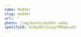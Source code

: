 ```yaml
---
name: Modder
slug: modder
url: ''
photo: /img/bands/modder.webp
spotifyId: 5LRqzWIlZsuyy7MHq4Lw4Y
---
```

